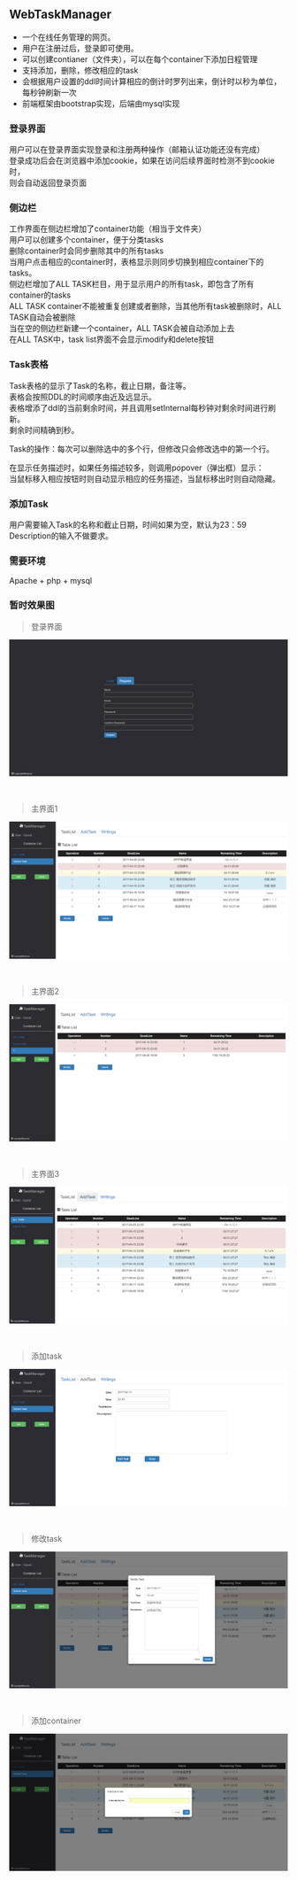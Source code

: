## WebTaskManager

- 一个在线任务管理的网页。
- 用户在注册过后，登录即可使用。
- 可以创建contianer（文件夹），可以在每个container下添加日程管理
- 支持添加，删除，修改相应的task
- 会根据用户设置的ddl时间计算相应的倒计时罗列出来，倒计时以秒为单位，每秒钟刷新一次
- 前端框架由bootstrap实现，后端由mysql实现

### 登录界面
用户可以在登录界面实现登录和注册两种操作（邮箱认证功能还没有完成）<br>
登录成功后会在浏览器中添加cookie，如果在访问后续界面时检测不到cookie时，<br>
则会自动返回登录页面

### 侧边栏
工作界面在侧边栏增加了container功能（相当于文件夹）<br>
用户可以创建多个container，便于分类tasks<br>
删除container时会同步删除其中的所有tasks<br>
当用户点击相应的container时，表格显示则同步切换到相应container下的tasks。 <br>
侧边栏增加了ALL TASK栏目，用于显示用户的所有task，即包含了所有container的tasks<br>
ALL TASK container不能被重复创建或者删除，当其他所有task被删除时，ALL TASK自动会被删除<br>
当在空的侧边栏新建一个container，ALL TASK会被自动添加上去<br>
在ALL TASK中，task list界面不会显示modify和delete按钮<br>


### Task表格
Task表格的显示了Task的名称，截止日期，备注等。<br>
表格会按照DDL的时间顺序由近及远显示。<br>
表格增添了ddl的当前剩余时间，并且调用setInternal每秒钟对剩余时间进行刷新。<br>
剩余时间精确到秒。<br>

Task的操作：每次可以删除选中的多个行，但修改只会修改选中的第一个行。<br>

在显示任务描述时，如果任务描述较多，则调用popover（弹出框）显示：<br>
当鼠标移入相应按钮时则自动显示相应的任务描述，当鼠标移出时则自动隐藏。

### 添加Task
用户需要输入Task的名称和截止日期，时间如果为空，默认为23：59<br>
Description的输入不做要求。

### 需要环境
Apache + php + mysql

### 暂时效果图

>登录界面

![](https://github.com/TaiyouDong/WebTaskManager/blob/master/image/picture1.png)

<br>

>主界面1

![](https://github.com/TaiyouDong/WebTaskManager/blob/master/image/picture3.png)

<br>

>主界面2

![](https://github.com/TaiyouDong/WebTaskManager/blob/master/image/picture4.PNG)

<br>

>主界面3

![](https://github.com/TaiyouDong/WebTaskManager/blob/master/image/picture2.png)

<br>

>添加task

![](https://github.com/TaiyouDong/WebTaskManager/blob/master/image/picture5.PNG)

<br>

>修改task

![](https://github.com/TaiyouDong/WebTaskManager/blob/master/image/picture6.PNG)

<br>

>添加container

![](https://github.com/TaiyouDong/WebTaskManager/blob/master/image/picture7.PNG)

<br>
